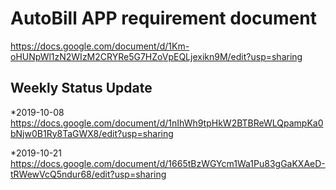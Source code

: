 AutoBill APP requirement document  
==== 
https://docs.google.com/document/d/1Km-oHUNpWl1zN2WIzM2CRYRe5G7HZoVpEQLjexikn9M/edit?usp=sharing
    
  
    
Weekly Status Update  
----

*2019-10-08  
https://docs.google.com/document/d/1nIhWh9tpHkW2BTBReWLQpampKa0bNjw0B1Ry8TaGWX8/edit?usp=sharing

*2019-10-21
https://docs.google.com/document/d/1665tBzWGYcm1Wa1Pu83gGaKXAeD-tRWewVcQ5ndur68/edit?usp=sharing
